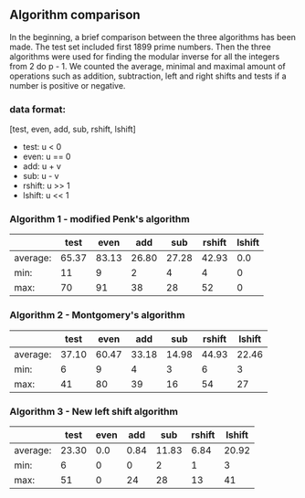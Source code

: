 ## Algorithm comparison
In the beginning, a brief comparison between the three algorithms has been made. The test set included first 1899 prime numbers. Then the three algorithms were used for finding the modular inverse for all the integers from 2 do p - 1. We counted the average, minimal and maximal amount of operations such as addition, subtraction, left and right shifts and tests if a number is positive or negative.
### data format:
[test, even, add, sub, rshift, lshift]
- test: u < 0
- even: u == 0
- add: u + v
- sub: u - v
- rshift: u >> 1
- lshift: u << 1

### Algorithm 1 - modified Penk's algorithm
|    | test | even | add | sub | rshift | lshift |
| ---|---------- |-------------| -----|---|---|---|
| average: | 65.37     | 83.13     | 26.80     | 27.28     | 42.93     | 0.0 |
| min:     | 11        | 9         | 2         | 4         | 4         | 0   |
| max:     | 70        | 91        | 38        | 28        | 52        | 0   |


### Algorithm 2 - Montgomery's algorithm
|    | test | even | add | sub | rshift | lshift |
| ---|---------- |-------------| -----|---|---|---|
| average: | 37.10     | 60.47     | 33.18     | 14.98     | 44.93     | 22.46     |
| min:     | 6         | 9         | 4         | 3         | 6         | 3         |
| max:     | 41        | 80        | 39        | 16        | 54        | 27        |


### Algorithm 3 - New left shift algorithm
|    | test | even | add | sub | rshift | lshift |
| ---|---------- |-------------| -----|---|---|---|
| average: | 23.30     | 0.0 | 0.84      | 11.83     | 6.84      | 20.92     |
| min:     | 6         | 0   | 0         | 2         | 1         | 3         |
| max:     | 51        | 0   | 24        | 28        | 13        | 41        |

